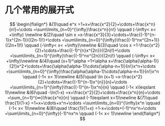 # 几个常用的展开式

$$
\begin{flalign*}
	&(1)\quad
	e^x
	=1+x+\frac{x^2}{2}+\cdots+\frac{x^n}{n!}+\cdots
	=\sum\limits_{n=0}^{\infty}\frac{x^n}{n!}
	\qquad (-\infty< x< +\infty)
	\newline
	&(2)\quad
	\sin x
	=x-\frac{x^3}{3}+\cdots+\frac{(-1)^{n-1}x^{2n-1}}{(2n-1)!}+\cdots
	=\sum\limits_{n=0}^{\infty}\frac{(-1)^nx^{2n+1}}{(2n+1)!}
	\qquad (-\infty< x< +\infty)\newline
	&(3)\quad
	\cos x
	=1-\frac{x^2}{2}+\cdots+\frac{(-1)^{n}x^{2n}}{(2n)!}+\cdots
	=\sum\limits_{n=1}^{\infty}\frac{(-1)^nx^{2n}}{(2n)!}
	\qquad (-\infty< x< +\infty)\newline
	&(4)\quad
	(x+1)^\alpha
	=1+\alpha x+\frac{\alpha(\alpha-1)}{2!}x^2+\cdots+\frac{\alpha(\alpha-1)\cdots(\alpha-n+1)}{n!}x^n+\cdots
	=\sum\limits_{n=0}^{\infty}\frac{\alpha(\alpha-1)\cdots(\alpha-n+1)}{n!}x^n
	\qquad (-1< x< 1)\newline
	&(5)\quad
	\ln (x+1)
	=x-\frac{x^2}{2}+\cdots+\frac{(-1)^{n-1}x^{n}}{n}+\cdots
	=\sum\limits_{n=1}^{\infty}\frac{(-1)^{n-1}x^n}{n}
	\qquad (-1< x\leqslant 1)\newline
	&(6)\quad
	-\ln(1-x)
	=x+\frac{x^2}{2}+\cdots+\frac{x^n}{n}+\cdots
	=\sum_{n=1}^{∞}\frac{x^n}{n}
	\qquad (-1\leqslant x<1)\newline
	&(7)\quad
	\frac{1}{1-x}
	=1+x+\cdots+x^n+\cdots
	=\sum\limits_{n=0}^{\infty}x^n
	\qquad (-1< x< 1)\newline
	&(8)\quad
	\frac{1}{1+x}
	=1-x+\cdots+(-1)^nx^n+\cdots
	=\sum\limits_{n=0}^{\infty}(-1)^nx^n
	\qquad (-1< x< 1)\newline
\end{flalign*}
$$
